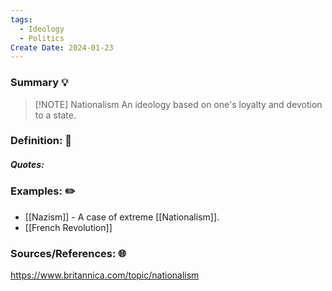 ```yaml
---
tags:
  - Ideology
  - Politics
Create Date: 2024-01-23
---
```

### Summary 💡
> [!NOTE] Nationalism
> An ideology based on one's loyalty and devotion to a state.
### Definition: 📖
##### Quotes:

### Examples: ✏️
- [[Nazism]] - A case of extreme [[Nationalism]].
- [[French Revolution]]

### Sources/References: 🌐
https://www.britannica.com/topic/nationalism
